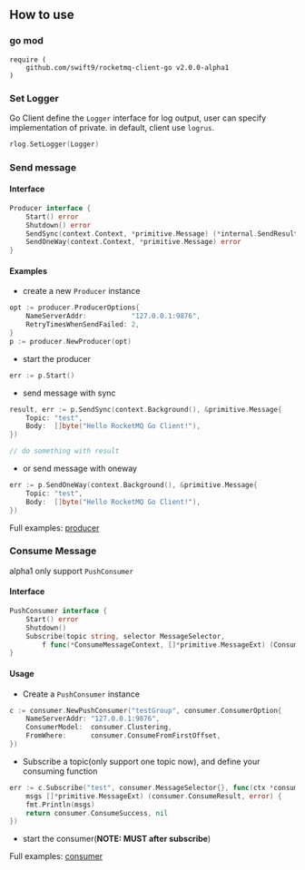 ## How to use

### go mod
```
require (
    github.com/swift9/rocketmq-client-go v2.0.0-alpha1
)
```

### Set Logger
Go Client define the `Logger` interface for log output, user can specify implementation of private.
in default, client use `logrus`.
```go
rlog.SetLogger(Logger)
```

### Send message
#### Interface
```go
Producer interface {
	Start() error
	Shutdown() error
	SendSync(context.Context, *primitive.Message) (*internal.SendResult, error)
	SendOneWay(context.Context, *primitive.Message) error
}
```

#### Examples
- create a new `Producer` instance
```go
opt := producer.ProducerOptions{
    NameServerAddr:           "127.0.0.1:9876",
    RetryTimesWhenSendFailed: 2,
}
p := producer.NewProducer(opt)
```

- start the producer
```go 
err := p.Start()
```

- send message with sync
```go
result, err := p.SendSync(context.Background(), &primitive.Message{
    Topic: "test",
    Body:  []byte("Hello RocketMQ Go Client!"),
})

// do something with result
```

- or send message with oneway
```go 
err := p.SendOneWay(context.Background(), &primitive.Message{
    Topic: "test",
    Body:  []byte("Hello RocketMQ Go Client!"),
})
```
Full examples: [producer](../examples/producer)

### Consume Message
alpha1 only support `PushConsumer`

#### Interface
```go
PushConsumer interface {
	Start() error
	Shutdown()
	Subscribe(topic string, selector MessageSelector,
		f func(*ConsumeMessageContext, []*primitive.MessageExt) (ConsumeResult, error)) error
}
```

#### Usage
- Create a `PushConsumer` instance
```go
c := consumer.NewPushConsumer("testGroup", consumer.ConsumerOption{
    NameServerAddr: "127.0.0.1:9876",
    ConsumerModel:  consumer.Clustering,
    FromWhere:      consumer.ConsumeFromFirstOffset,
})
```

- Subscribe a topic(only support one topic now), and define your consuming function
```go
err := c.Subscribe("test", consumer.MessageSelector{}, func(ctx *consumer.ConsumeMessageContext,
    msgs []*primitive.MessageExt) (consumer.ConsumeResult, error) {
    fmt.Println(msgs)
    return consumer.ConsumeSuccess, nil
})
```
- start the consumer(**NOTE: MUST after subscribe**)

Full examples: [consumer](../examples/consumer)
